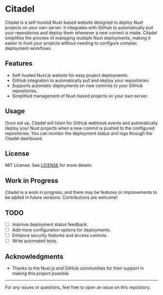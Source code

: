 
# Citadel

Citadel is a self-hosted Nuxt-based website designed to deploy Nuxt projects on your own server. It integrates with GitHub to automatically pull your repositories and deploy them whenever a new commit is made. Citadel simplifies the process of managing multiple Nuxt deployments, making it easier to host your projects without needing to configure complex deployment workflows.

## Features

- Self-hosted Nuxt.js website for easy project deployments.
- GitHub integration to automatically pull and deploy your repositories.
- Supports automatic deployments on new commits to your GitHub repositories.
- Simplified management of Nuxt-based projects on your own server.

## Usage

Once set up, Citadel will listen for GitHub webhook events and automatically deploy your Nuxt projects when a new commit is pushed to the configured repositories. You can monitor the deployment status and logs through the Citadel dashboard.

## License

MIT License. See [LICENSE](LICENSE) for more details.

## Work in Progress

Citadel is a work in progress, and there may be features or improvements to be added in future versions. Contributions are welcome!

## TODO

- [ ] Improve deployment status feedback.
- [ ] Add more configuration options for deployments.
- [ ] Enhance security features and access controls.
- [ ] Write automated tests.

## Acknowledgments

- Thanks to the Nuxt.js and GitHub communities for their support in making this project possible.

---

For any issues or questions, feel free to open an issue on this repository.
